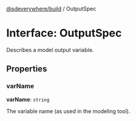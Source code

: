 [@sdeverywhere/build](../index.md) / OutputSpec

# Interface: OutputSpec

Describes a model output variable.

## Properties

### varName

 **varName**: `string`

The variable name (as used in the modeling tool).
